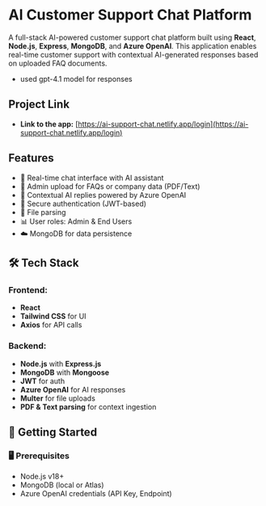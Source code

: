 # AI Customer Support Chat Platform

A full-stack AI-powered customer support chat platform built using **React**, **Node.js**, **Express**, **MongoDB**, and **Azure OpenAI**. This application enables real-time customer support with contextual AI-generated responses based on uploaded FAQ documents.
- used gpt-4.1 model for responses

## Project Link

- **Link to the app:** [https://ai-support-chat.netlify.app/login](https://ai-support-chat.netlify.app/login)


## Features

- 💬 Real-time chat interface with AI assistant
- 📄 Admin upload for FAQs or company data (PDF/Text)
- 🧠 Contextual AI replies powered by Azure OpenAI
- 🔐 Secure authentication (JWT-based)
- 📁 File parsing
- 📊 User roles: Admin & End Users
- ☁️ MongoDB for data persistence


## 🛠️ Tech Stack

### Frontend:
- **React**
- **Tailwind CSS** for UI
- **Axios** for API calls

### Backend:
- **Node.js** with **Express.js**
- **MongoDB** with **Mongoose**
- **JWT** for auth
- **Azure OpenAI** for AI responses
- **Multer** for file uploads
- **PDF & Text parsing** for context ingestion


## 🚀 Getting Started

### 🖥️ Prerequisites

- Node.js v18+
- MongoDB (local or Atlas)
- Azure OpenAI credentials (API Key, Endpoint)
